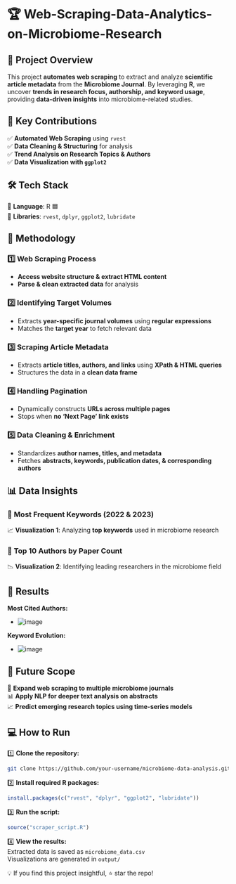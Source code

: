 # 🏆 Web-Scraping-Data-Analytics-on-Microbiome-Research 

## 📌 Project Overview  
This project **automates web scraping** to extract and analyze **scientific article metadata** from the **Microbiome Journal**. By leveraging **R**, we uncover **trends in research focus, authorship, and keyword usage**, providing **data-driven insights** into microbiome-related studies.  

## 🎯 Key Contributions  
✅ **Automated Web Scraping** using `rvest`  
✅ **Data Cleaning & Structuring** for analysis  
✅ **Trend Analysis on Research Topics & Authors**  
✅ **Data Visualization with `ggplot2`**  

## 🛠 Tech Stack  
🔹 **Language**: R 🟦  
🔹 **Libraries**: `rvest`, `dplyr`, `ggplot2`, `lubridate`  

## 🔬 Methodology  

### 1️⃣ Web Scraping Process  
- **Access website structure & extract HTML content**  
- **Parse & clean extracted data** for analysis  

### 2️⃣ Identifying Target Volumes  
- Extracts **year-specific journal volumes** using **regular expressions**  
- Matches the **target year** to fetch relevant data  

### 3️⃣ Scraping Article Metadata  
- Extracts **article titles, authors, and links** using **XPath & HTML queries**  
- Structures the data in a **clean data frame**  

### 4️⃣ Handling Pagination  
- Dynamically constructs **URLs across multiple pages**  
- Stops when **no ‘Next Page’ link exists**  

### 5️⃣ Data Cleaning & Enrichment  
- Standardizes **author names, titles, and metadata**  
- Fetches **abstracts, keywords, publication dates, & corresponding authors**  

## 📊 Data Insights  

### 🔹 **Most Frequent Keywords (2022 & 2023)**  
📈 **Visualization 1**: Analyzing **top keywords** used in microbiome research  

### 🔹 **Top 10 Authors by Paper Count**  
📉 **Visualization 2**: Identifying leading researchers in the microbiome field  

## 📌 Results  
**Most Cited Authors:** 
- ![image](https://github.com/user-attachments/assets/b7351526-4e10-40c2-ab0e-a447e207b8c7)

**Keyword Evolution:** 
- ![image](https://github.com/user-attachments/assets/4728f266-d243-413c-b998-a2b81946795f)


## 📡 Future Scope  
🚀 **Expand web scraping to multiple microbiome journals**  
📊 **Apply NLP for deeper text analysis on abstracts**  
📈 **Predict emerging research topics using time-series models**  

## 💻 How to Run  

1️⃣ **Clone the repository:**  
```bash
git clone https://github.com/your-username/microbiome-data-analysis.git
```

2️⃣ **Install required R packages:**  
```r
install.packages(c("rvest", "dplyr", "ggplot2", "lubridate"))
```

3️⃣ **Run the script:**  
```r
source("scraper_script.R")
```

4️⃣ **View the results:**  
Extracted data is saved as `microbiome_data.csv`  
Visualizations are generated in `output/`  

💡 If you find this project insightful, ⭐ star the repo!

